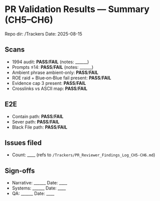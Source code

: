 # PR Validation Results — Summary (CH5–CH6)
Repo dir: /Trackers
Date: 2025-08-15

## Scans
- 1994 audit: __PASS__/__FAIL__ (notes: ______)
- Prompts ≤14: __PASS__/__FAIL__ (notes: ______)
- Ambient phrase ambient-only: __PASS__/__FAIL__
- ROE raid + Blue‑on‑Blue fail present: __PASS__/__FAIL__
- Evidence cap 3 present: __PASS__/__FAIL__
- Crosslinks vs ASCII map: __PASS__/__FAIL__

## E2E
- Contain path: __PASS__/__FAIL__
- Sever path: __PASS__/__FAIL__
- Black File path: __PASS__/__FAIL__

## Issues filed
- Count: ____  (refs to `/Trackers/PR_Reviewer_Findings_Log_CH5-CH6.md`)

## Sign-offs
- Narrative: ______  Date: ____
- Systems:  ______  Date: ____
- QA:       ______  Date: ____
